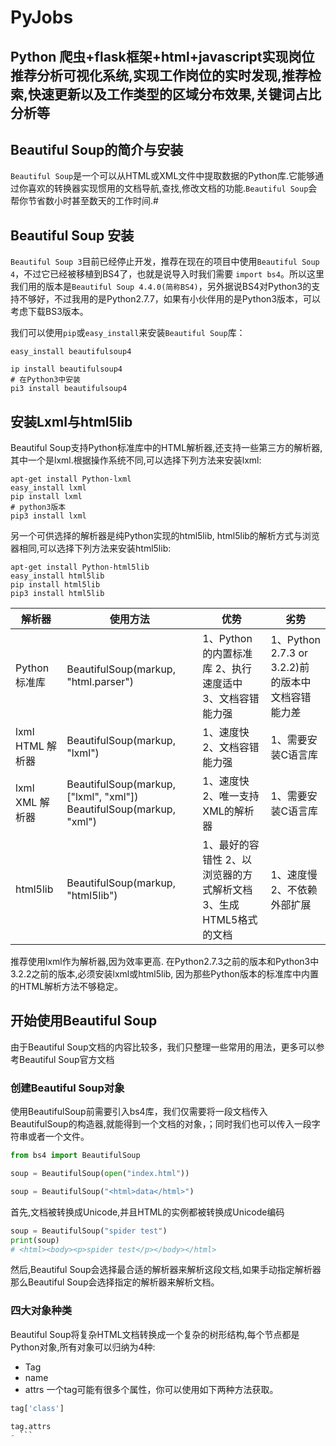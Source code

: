 # PyJobs
## Python 爬虫+flask框架+html+javascript实现岗位推荐分析可视化系统,实现工作岗位的实时发现,推荐检索,快速更新以及工作类型的区域分布效果,关键词占比分析等

## Beautiful Soup的简介与安装
`Beautiful Soup`是一个可以从HTML或XML文件中提取数据的Python库.它能够通过你喜欢的转换器实现惯用的文档导航,查找,修改文档的功能.`Beautiful Soup`会帮你节省数小时甚至数天的工作时间.#

## Beautiful Soup 安装
`Beautiful Soup 3`目前已经停止开发，推荐在现在的项目中使用`Beautiful Soup 4`，不过它已经被移植到BS4了，也就是说导入时我们需要 `import bs4`。所以这里我们用的版本是`Beautiful Soup 4.4.0(简称BS4)`，另外据说BS4对Python3的支持不够好，不过我用的是Python2.7.7，如果有小伙伴用的是Python3版本，可以考虑下载BS3版本。

我们可以使用`pip`或`easy_install`来安装`Beautiful Soup`库：
```shell
easy_install beautifulsoup4
```

```shell
ip install beautifulsoup4
# 在Python3中安装
pi3 install beautifulsoup4
```

## 安装Lxml与html5lib
Beautiful Soup支持Python标准库中的HTML解析器,还支持一些第三方的解析器,其中一个是lxml.根据操作系统不同,可以选择下列方法来安装lxml:
```shell
apt-get install Python-lxml
easy_install lxml
pip install lxml
# python3版本
pip3 install lxml
```
另一个可供选择的解析器是纯Python实现的html5lib, html5lib的解析方式与浏览器相同,可以选择下列方法来安装html5lib:
```shell
apt-get install Python-html5lib
easy_install html5lib
pip install html5lib
pip3 install html5lib
`````

|  解析器   | 使用方法  | 优势  |劣势  |
|  ----  | ----  |  ----  | ----  |
| Python标准库  | BeautifulSoup(markup, "html.parser") | 1、Python的内置标准库 2、执行速度适中 3、文档容错能力强  | 1、Python 2.7.3 or 3.2.2)前 的版本中文档容错能力差 |
| lxml HTML 解析器 | BeautifulSoup(markup, "lxml") | 1、速度快 2、文档容错能力强  | 1、需要安装C语言库 |
| lxml XML 解析器  | BeautifulSoup(markup, ["lxml", "xml"]) BeautifulSoup(markup, "xml") | 1、速度快 2、唯一支持XML的解析器  | 1、需要安装C语言库 |
| html5lib | BeautifulSoup(markup, "html5lib") | 1、最好的容错性 2、以浏览器的方式解析文档 3、生成HTML5格式的文档  | 1、速度慢 2、不依赖外部扩展 |

推荐使用lxml作为解析器,因为效率更高. 在Python2.7.3之前的版本和Python3中3.2.2之前的版本,必须安装lxml或html5lib, 因为那些Python版本的标准库中内置的HTML解析方法不够稳定。


## 开始使用Beautiful Soup

由于Beautiful Soup文档的内容比较多，我们只整理一些常用的用法，更多可以参考Beautiful Soup官方文档

### 创建Beautiful Soup对象
使用BeautifulSoup前需要引入bs4库，我们仅需要将一段文档传入BeautifulSoup的构造器,就能得到一个文档的对象，；同时我们也可以传入一段字符串或者一个文件。

```python
from bs4 import BeautifulSoup

soup = BeautifulSoup(open("index.html"))

soup = BeautifulSoup("<html>data</html>")
```
首先,文档被转换成Unicode,并且HTML的实例都被转换成Unicode编码
``` python
soup = BeautifulSoup("spider test")
print(soup)
# <html><body><p>spider test</p></body></html>
```
然后,Beautiful Soup会选择最合适的解析器来解析这段文档,如果手动指定解析器那么Beautiful Soup会选择指定的解析器来解析文档。

### 四大对象种类
Beautiful Soup将复杂HTML文档转换成一个复杂的树形结构,每个节点都是Python对象,所有对象可以归纳为4种:

- Tag
- name
- attrs
一个tag可能有很多个属性，你可以使用如下两种方法获取。
```python
tag['class']

tag.attrs
- ```


